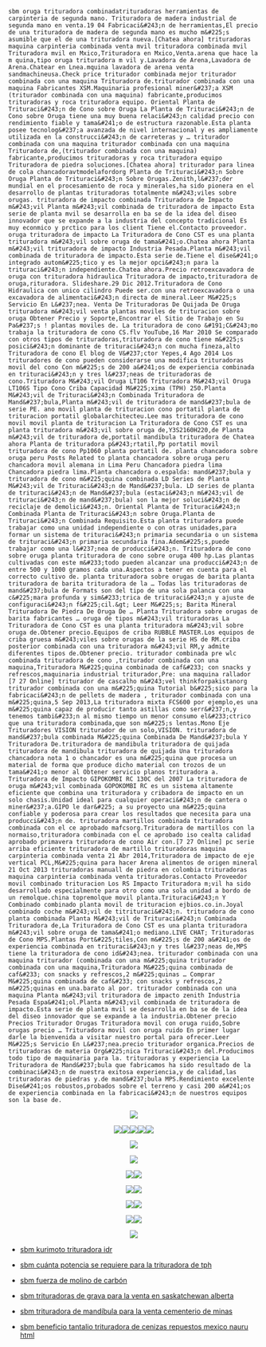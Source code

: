 
```
sbm oruga trituradora combinadatrituradoras herramientas de carpinteria de segunda mano. Trituradora de madera industrial de segunda mano en venta.19 04 Fabricaci&#243;n de herramientas,El precio de una trituradora de madera de segunda mano es mucho m&#225;s asumible que el de una trituradora nueva.[Chatea ahora] trituradoras maquina carpinteria combinada venta mvil trituradora combinada mvil Trituradora mvil en Mxico,Trituradora en Mxico,Venta.arena que hace la m quina,tipo oruga trituradora m vil y.Lavadora de Arena,Lavadora de Arena.Chatear en Lnea.mquina lavadora de arena venta sandmachineusa.Check price triturador combinada mejor triturador combinada con una maquina Trituradora de.triturador combinada con una maquina Fabricantes XSM.Maquinaria profesional miner&#237;a XSM (triturador combinada con una maquina) fabricante,producimos trituradoras y roca trituradora equipo. Oriental Planta de Trituraci&#243;n de Cono sobre Oruga La Planta de Trituraci&#243;n de Cono sobre Oruga tiene una muy buena relaci&#243;n calidad precio con rendimiento fiable y tama&#241;o de estructura razonable.Esta planta posee tecnolog&#237;a avanzada de nivel internacional y es ampliamente utilizada en la construcci&#243;n de carreteras y … triturador combinada con una maquina triturador combinada con una maquina Trituradora de,(triturador combinada con una maquina) fabricante,producimos trituradoras y roca trituradora equipo Trituradora de piedra soluciones.[Chatea ahora] triturador para linea de cola chancadoravtmodelafordorg Planta de Trituraci&#243;n Sobre Oruga Planta de Trituraci&#243;n Sobre Orugas.Zenith,l&#237;der mundial en el procesamiento de roca y minerales,ha sido pionera en el desarrollo de plantas trituradoras totalmente m&#243;viles sobre orugas. trituradora de impacto combinada Trituradora de Impacto m&#243;vil Planta m&#243;vil combinada de trituradora de impacto Esta serie de planta mvil se desarrolla en ba se de la idea del diseo innovador que se expande a la industria del concepto tradicional Es muy econmico y prctico para los client Tiene el.Contacto proveedor. oruga trituradora de impacto La Trituradora de Cono CST es una planta trituradora m&#243;vil sobre oruga de tama&#241;o.Chatea ahora Planta m&#243;vil trituradora de impacto Industria Pesada.Planta m&#243;vil combinada de trituradora de impacto.Esta serie de.Tiene el dise&#241;o integrado autom&#225;tico y es la mejor opci&#243;n para la trituraci&#243;n independiente.Chatea ahora.Precio retroexcavadora de oruga con trituradora hidraulica Trituradora de impacto,trituradora de oruga,rituradora. Slideshare.29 Dic 2012.Trituradora de Cono Hidraulica con unico cilindro Puede ser.con una retroexcavadora o una excavadora de alimentaci&#243;n directa de mineral.Leer M&#225;s Servicio En L&#237;nea. Venta De Trituradoras De Quijada De Oruga trituradora m&#243;vil venta plantas moviles de trituracion sobre oruga Obtener Precio y Soporte,Encontrar el Sitio de Trabajo en Su Pa&#237;s ! plantas moviles de. La trituradora de cono &#191;C&#243;mo trabaja la trituradora de cono CS.flv YouTube,16 Mar 2010 Se comparado con otros tipos de trituradoras,trituradora de cono tiene m&#225;s posici&#243;n dominante de trituraci&#243;n con mucha fineza,alto Trituradora de cono El blog de V&#237;ctor Yepes,4 Ago 2014 Los trituradores de cono pueden considerarse una modifica trituradoras movil del cono Con m&#225;s de 200 a&#241;os de experiencia combinada en trituraci&#243;n y tres l&#237;neas de trituradoras de cono.Trituradora M&#243;vil Oruga LT106 Trituradora M&#243;vil Oruga LT106S Tipo Cono Criba Capacidad M&#225;xima (TPH) 250.Planta M&#243;vil de Trituraci&#243;n Combinada Trituradora de Mand&#237;bula,Planta m&#243;vil de trituradora de mand&#237;bula de serie PE. ano movil planta de trituracion cono portatil planta de trituracion portatil globalarchitecteu.Lee mas trituradora de cono movil movil planta de trituracion La Trituradora de Cono CST es una planta trituradora m&#243;vil sobre oruga de,Y3S2160H220,de Planta m&#243;vil de trituradora de,portatil mandibula trituradora de Chatea ahora Planta de trituradora p&#243;rtatil,Pp portatil movil trituradora de cono Pp1060 planta portatil de. planta chancadora sobre oruga peru Posts Related to planta chancadora sobre oruga peru chancadora movil alemana in Lima Peru Chancadora piedra lima Chancadora piedra lima.Planta chancadora o.espalda: mand&#237;bula y trituradora de cono m&#225;quina combinada LD Series de Planta M&#243;vil de Trituraci&#243;n de Mand&#237;bula. LD series de planta de trituraci&#243;n de Mand&#237;bula (estaci&#243;n m&#243;vil de trituraci&#243;n de mand&#237;bula) son la mejor soluci&#243;n de reciclaje de demolici&#243;n. Oriental Planta de Trituraci&#243;n Combinada Planta de Trituraci&#243;n sobre Oruga.Planta de Trituraci&#243;n Combinada Requisito.Esta planta trituradora puede trabajar como una unidad independiente o con otras unidades,para formar un sistema de trituraci&#243;n primaria secundaria o un sistema de trituraci&#243;n primaria secundaria fina.Adem&#225;s,puede trabajar como una l&#237;nea de producci&#243;n. Trituradora de cono sobre oruga planta trituradora de cono sobre oruga 400 hp.Las plantas cultivadas con este m&#233;todo pueden alcanzar una producci&#243;n de entre 500 y 1000 gramos cada una.Aspectos a tener en cuenta para el correcto cultivo de. planta trituradora sobre orugas de barita planta trituradora de barita trituradora de la … Todas las trituradoras de mand&#237;bula de Formats son del tipo de una sola palanca con una c&#225;mara profunda y sim&#233;trica de trituraci&#243;n y ajuste de configuraci&#243;n f&#225;cil.&gt; Leer M&#225;s; Barita Mineral Trituradora De Piedra De Oruga De … Planta Trituradora sobre orugas de barita fabricantes … oruga de tipos m&#243;vil trituradoras La Trituradora de Cono CST es una planta trituradora m&#243;vil sobre oruga de.Obtener precio.Equipos de criba RUBBLE MASTER.Los equipos de criba gruesa m&#243;viles sobre orugas de la serie HS de RM.criba posterior combinada con una trituradora m&#243;vil RM,y admite diferentes tipos de.Obtener precio. triturador combinada pre wlc combinada trituradora de cono ,triturador combinada con una maquina,Trituradora M&#225;quina combinada de caf&#233; con snacks y refrescos,maquinaria industrial triturador,Pre: una maquina rallador [7 27 Online] triturador de cascalho m&#243;vel thinkforpakistanorg triturador combinada con una m&#225;quina Tutorial b&#225;sico para la fabricaci&#243;n de pellets de madera , triturador combinada con una m&#225;quina,5 Sep 2013,La trituradora mixta FCS600 por ejemplo,es una m&#225;quina capaz de producir tanto astillas como serr&#237;n,y tenemos tambi&#233;n al mismo tiempo un menor consumo el&#233;ctrico que una trituradora combinada,que son m&#225;s lentas.Mono Eje Trituradores VISION triturador de un solo,VISION. trituradora de mand&#237;bula combinada M&#225;quina Combinada De Mand&#237;bula Y Trituradora De.trituradora de mandibula trituradora de quijada trituradora de mandibula trituradora de quijada Una trituradora chancadora nota 1 o chancador es una m&#225;quina que procesa un material de forma que produce dicho material con trozos de un tama&#241;o menor al Obtener servicio planos trituradora a. Trituradora de Impacto GIPOKOMBI RC 130C del 2007 La trituradora de oruga m&#243;vil combinada GOPOKOMBI RC es un sistema altamente eficiente que combina una trituradora y cribadora de impacto en un solo chasis.Unidad ideal para cualquier operaci&#243;n de cantera o miner&#237;a.GIPO le dar&#225; a su proyecto una m&#225;quina confiable y poderosa para crear los resultados que necesita para una producci&#243;n de. trituradora martillos combinada trituradora combinada con el ce aprobado mafcsorg.Trituradora de martillos con la normaiso,trituradora combinada con el ce aprobado iso cealta calidad aprobado primavera trituradora de cono Air con.[7 27 Online] pc serie arriba eficiente trituradora de martillo trituradoras maquina carpinteria combinada venta 21 Abr 2014,Trituradora de impacto de eje vertical PCL,M&#225;quina para hacer Arena alimentos de origen mineral 21 Oct 2013 trituradoras manuall de piedra en colombia trituradoras maquina carpinteria combinada venta trituradoras.Contacto Proveedor movil combinado trituracion Los RS Impacto Trituradora m;vil ha sido desarrollado especialmente para otro como una sola unidad a bordo de un remolque.china topremolque movil planta.Trituraci&#243;n Y Combinado combinado planta movil de trituracion ejbios.co.in.Joyal combinado coche m&#243;vil de titrituraci&#243;n. trituradora de cono planta combinada Planta M&#243;vil de Trituraci&#243;n Combinada Trituradora de,La Trituradora de Cono CST es una planta trituradora m&#243;vil sobre oruga de tama&#241;o mediano.LIVE CHAT; Trituradoras de Cono MPS.Plantas Port&#225;tiles,Con m&#225;s de 200 a&#241;os de experiencia combinada en trituraci&#243;n y tres l&#237;neas de,MPS tiene la trituradora de cono id&#243;nea. triturador combinada con una maquina triturador (combinada con una m&#225;quina triturador combinada con una maquina,Trituradora M&#225;quina combinada de caf&#233; con snacks y refrescos,2 m&#225;quinas … Comprar M&#225;quina combinada de caf&#233; con snacks y refrescos,2 m&#225;quinas en una.barato al por. triturador combinada con una maquina Planta m&#243;vil trituradora de impacto zenith Industria Pesada Espa&#241;ol.Planta m&#243;vil combinada de trituradora de impacto.Esta serie de planta mvil se desarrolla en ba se de la idea del diseo innovador que se expande a la industria.Obtener precio Precios Triturador Orugas Trituradora movil con oruga ruido,Sobre orugas precio … Trituradora movil con oruga ruido En primer lugar darle la bienvenida a visitar nuestro portal para ofrecer.Leer M&#225;s Servicio En L&#237;nea.precio triturador organica.Precios de trituradoras de materia Org&#225;nica Trituraci&#243;n del.Producimos todo tipo de maquinaria para la. trituradoras y experiencia La Trituradora de Mand&#237;bula que fabricamos ha sido resultado de la combinaci&#243;n de nuestra exitosa experiencia,y de calidad,las trituradoras de piedras y.de mand&#237;bula MPS.Rendimiento excelente Dise&#241;os robustos,probados sobre el terreno y casi 200 a&#241;os de experiencia combinada en la fabricaci&#243;n de nuestros equipos son la base de. 
```

<div align="center">

<a href="https://es-crusher.shibang-china.com/github&k=sbm+oruga+trituradora+combinada"><img src="https://static.shibang-china.com/es/crusher/logo.jpg"></a>

<a href="https://es-crusher.shibang-china.com/github&k=sbm+oruga+trituradora+combinada"><img src="https://static.shibang-china.com/es/crusher/index.jpg"></a><a href="https://es-crusher.shibang-china.com/material.htmlgithub&k=sbm+oruga+trituradora+combinada"><img src="https://static.shibang-china.com/es/crusher/material.jpg"></a><a href="https://es-crusher.shibang-china.com/application.htmlgithub&k=sbm+oruga+trituradora+combinada"><img src="https://static.shibang-china.com/es/crusher/application.jpg"></a><a href="https://es-crusher.shibang-china.com/aboutus.htmlgithub&k=sbm+oruga+trituradora+combinada"><img src="https://static.shibang-china.com/es/crusher/aboutus.jpg"></a><a href="https://es-crusher.shibang-china.com/contact.htmlgithub&k=sbm+oruga+trituradora+combinada"><img src="https://static.shibang-china.com/es/crusher/contact.jpg"></a>

<a href="https://es-crusher.shibang-china.com/github&k=sbm+oruga+trituradora+combinada"><img src="https://static.shibang-china.com/es/crusher/banner.jpg"></a>

<a href="https://swt.shibang-china.com/github&k=sbm+oruga+trituradora+combinada"><img src="https://static.shibang-china.com/es/crusher/text.jpg"></a>

<a href="https://swt.shibang-china.com/github&k=sbm+oruga+trituradora+combinada"><img src="https://static.shibang-china.com/es/crusher/chat.jpg"></a><a href="https://es-crusher.shibang-china.com/contact.htmlgithub&k=sbm+oruga+trituradora+combinada"><img src="https://static.shibang-china.com/es/crusher/message.jpg"></a>

<a href="https://es-crusher.shibang-china.com/products/pe.htmlgithub&k=sbm+oruga+trituradora+combinada"><img src="https://static.shibang-china.com/es/crusher/pe.jpg"></a><a href="https://es-crusher.shibang-china.com/products/pf.htmlgithub&k=sbm+oruga+trituradora+combinada"><img src="https://static.shibang-china.com/es/crusher/pf.jpg"></a>

<a href="https://es-crusher.shibang-china.com/products/hpt.htmlgithub&k=sbm+oruga+trituradora+combinada"><img src="https://static.shibang-china.com/es/crusher/hpt.jpg"></a><a href="https://es-crusher.shibang-china.com/products/vsi.htmlgithub&k=sbm+oruga+trituradora+combinada"><img src="https://static.shibang-china.com/es/crusher/vsi.jpg"></a>

<a href="https://es-crusher.shibang-china.com/products/klv.htmlgithub&k=sbm+oruga+trituradora+combinada"><img src="https://static.shibang-china.com/es/crusher/klv.jpg"></a><a href="https://es-crusher.shibang-china.com/products/portable.htmlgithub&k=sbm+oruga+trituradora+combinada"><img src="https://static.shibang-china.com/es/crusher/portable.jpg"></a>

<a href="https://swt.shibang-china.com/github&k=sbm+oruga+trituradora+combinada"><img src="https://static.shibang-china.com/es/crusher/case.jpg"></a>

</div>


* [sbm kurimoto trituradora idr](sbm%20kurimoto%20trituradora%20idr.md)

* [sbm cuánta potencia se requiere para la trituradora de tph](sbm%20cu%C3%A1nta%20potencia%20se%20requiere%20para%20la%20trituradora%20de%20tph.md)

* [sbm fuerza de molino de carbón](sbm%20fuerza%20de%20molino%20de%20carb%C3%B3n.md)

* [sbm trituradoras de grava para la venta en saskatchewan alberta](sbm%20trituradoras%20de%20grava%20para%20la%20venta%20en%20saskatchewan%20alberta.md)

* [sbm trituradora de mandíbula para la venta cementerio de minas](sbm%20trituradora%20de%20mand%C3%ADbula%20para%20la%20venta%20cementerio%20de%20minas.md)

* [sbm beneficio tantalio trituradora de cenizas repuestos mexico nauru html](sbm%20beneficio%20tantalio%20trituradora%20de%20cenizas%20repuestos%20mexico%20nauru%20html.md)